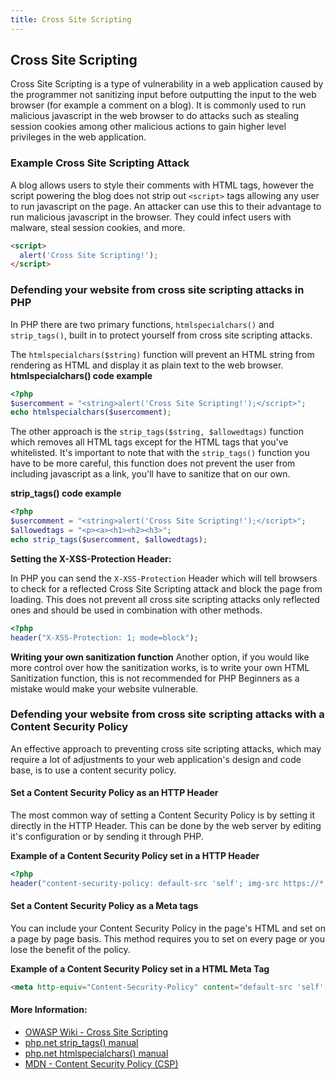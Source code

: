 ```yaml
---
title: Cross Site Scripting
---
```

## Cross Site Scripting

Cross Site Scripting is a type of vulnerability in a web application caused by the programmer not sanitizing input before outputting the input to the web browser (for example a comment on a blog). It is commonly used to run malicious javascript in the web browser to do attacks such as stealing session cookies among other malicious actions to gain higher level privileges in the web application.

### Example Cross Site Scripting Attack
A blog allows users to style their comments with HTML tags, however the script powering the blog does not strip out `<script>` tags allowing any user to run javascript on the page. An attacker can use this to their advantage to run malicious javascript in the browser. They could infect users with malware, steal session cookies, and more.

```HTML
<script>
  alert('Cross Site Scripting!');
</script>
```

### Defending your website from cross site scripting attacks in PHP
In PHP there are two primary functions, `htmlspecialchars()` and `strip_tags()`, built in to protect yourself from cross site scripting attacks.

The `htmlspecialchars($string)` function will prevent an HTML string from rendering as HTML and display it as plain text to the web browser.
**htmlspecialchars() code example**
```PHP
<?php
$usercomment = "<string>alert('Cross Site Scripting!');</script>";
echo htmlspecialchars($usercomment);
```

The other approach is the `strip_tags($string, $allowedtags)` function which removes all HTML tags except for the HTML tags that you've whitelisted. It's important to note that with the `strip_tags()` function you have to be more careful, this function does not prevent the user from including javascript as a link, you'll have to sanitize that on our own.

**strip_tags() code example**
```php
<?php
$usercomment = "<string>alert('Cross Site Scripting!');</script>";
$allowedtags = "<p><a><h1><h2><h3>";
echo strip_tags($usercomment, $allowedtags);
```

**Setting the X-XSS-Protection Header:**

In PHP you can send the `X-XSS-Protection` Header which will tell browsers to check for a reflected Cross Site Scripting attack and block the page from loading. This does not prevent all cross site scripting attacks only reflected ones and should be used in combination with other methods.
```PHP
<?php
header("X-XSS-Protection: 1; mode=block");
```

**Writing your own sanitization function**
Another option, if you would like more control over how the sanitization works, is to write your own HTML Sanitization function, this is not recommended for PHP Beginners as a mistake would make your website vulnerable.

### Defending your website from cross site scripting attacks with a Content Security Policy
An effective approach to preventing cross site scripting attacks, which may require a lot of adjustments to your web application's design and code base, is to use a content security policy.

#### Set a Content Security Policy as an HTTP Header
The most common way of setting a Content Security Policy is by setting it directly in the HTTP Header. This can be done by the web server by editing it's configuration or by sending it through PHP.

**Example of a Content Security Policy set in a HTTP Header**
```php
<?php
header("content-security-policy: default-src 'self'; img-src https://*; child-src 'none';");
```
#### Set a Content Security Policy as a Meta tags
You can include your Content Security Policy in the page's HTML and set on a page by page basis. This method requires you to set on every page or you lose the benefit of the policy.

**Example of a Content Security Policy set in a HTML Meta Tag**
```HTML
<meta http-equiv="Content-Security-Policy" content="default-src 'self'; img-src https://*; child-src 'none';">
```

#### More Information:
* <a href="https://www.owasp.org/index.php/Cross-site_Scripting_(XSS)" rel="nofollow">OWASP Wiki - Cross Site Scripting</a>
* <a href="https://secure.php.net/manual/en/function.strip-tags.php" rel="nofollow">php.net strip_tags() manual</a>
* <a href="https://secure.php.net/manual/en/function.htmlspecialchars.php" rel="nofollow">php.net htmlspecialchars() manual</a>
* <a href="https://developer.mozilla.org/en-US/docs/Web/HTTP/CSP" rel="nofollow">MDN - Content Security Policy (CSP)</a>
